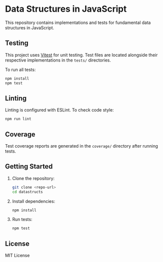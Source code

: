 # Data Structures in JavaScript

This repository contains implementations and tests for fundamental data structures in JavaScript.

## Testing

This project uses [Vitest](https://vitest.dev/) for unit testing. Test files are located alongside their respective implementations in the `tests/` directories.

To run all tests:

```bash
npm install
npm test
```

## Linting

Linting is configured with ESLint. To check code style:

```bash
npm run lint
```

## Coverage

Test coverage reports are generated in the `coverage/` directory after running tests.

## Getting Started

1. Clone the repository:
   ```bash
   git clone <repo-url>
   cd datastructs
   ```
2. Install dependencies:
   ```bash
   npm install
   ```
3. Run tests:
   ```bash
   npm test
   ```

## License

MIT License

